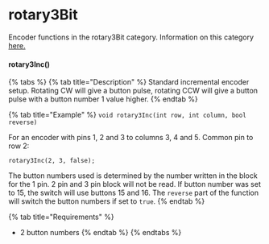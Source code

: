 # rotary3Bit

Encoder functions in the rotary3Bit category. Information on this category [here.](./#rotary3bit)

#### rotary3Inc()

{% tabs %}
{% tab title="Description" %}
Standard incremental encoder setup. Rotating CW will give a button pulse, rotating CCW will give a button pulse with a button number 1 value higher.
{% endtab %}

{% tab title="Example" %}
`void rotary3Inc(int row, int column, bool reverse)`

For an encoder with pins 1, 2 and 3 to columns 3, 4 and 5. Common pin to row 2:

`rotary3Inc(2, 3, false);`

The button numbers used is determined by the number written in the block for the 1 pin. 2 pin and 3 pin block will not be read. If button number was set to 15, the switch will use buttons 15 and 16. The `reverse` part of the function will switch the button numbers if set to `true`.
{% endtab %}

{% tab title="Requirements" %}
* 2 button numbers
{% endtab %}
{% endtabs %}

